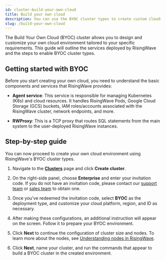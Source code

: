 ```yaml
---
id: cluster-build-your-own-cloud
title: Build your own cloud
description: You can use the BYOC cluster types to create custom clouds.
slug: /build-your-own-cloud
---
```


The Build Your Own Cloud (BYOC) cluster allows you to design and customize your own cloud environment tailored to your specific requirements. This guide will outline the services deployed by RisingWave and the steps to enable BYOC cluster types.

## Getting started with BYOC

Before you start creating your own cloud, you need to understand the basic components and services that RisingWave provides:

- **Agent service**: This service is responsible for managing Kubernetes (K8s) and cloud resources. It handles RisingWave Pods, Google Cloud Storage (GCS) buckets, IAM roles/accounts associated with the RisingWave cluster, network endpoints, and more.

- **RWProxy**: This is a TCP proxy that routes SQL statements from the main system to the user-deployed RisingWave instances.

## Step-by-step guide

You can now proceed to create your own cloud environment using RisingWave's BYOC cluster types.

1. Navigate to the [**Clusters**](https://cloud.risingwave.com/clusters/) page and click **Create cluster**.

2. On the right-side panel, choose **Enterprise** and enter your invitation code. If you do not have an invitation code, please contact our [support team](mailto:cloud-support@risingwave-labs.com) or [sales team](mailto:sales@risingwave-labs.com) to obtain one.

3. Once you've redeemed the invitation code, select **BYOC** as the deployment type, and customize your cloud platform, region, and ID as necessary.

4. After making these configurations, an additional instruction will appear on the screen. Follow it to prepare your BYOC environment.

5. Click **Next** to continue the configuration of cluster size and nodes. To learn more about the nodes, see [Understanding nodes in RisingWave](#understanding-nodes-in-risingwave).

6. Click **Next**, name your cluster, and run the commands that appear to build a BYOC cluster in the created environment.


